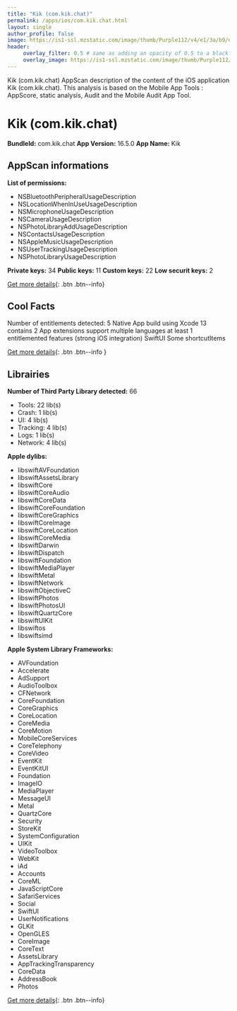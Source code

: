 ```yaml
---
title: "Kik (com.kik.chat)"
permalink: /apps/ios/com.kik.chat.html
layout: single
author_profile: false
image: https://is1-ssl.mzstatic.com/image/thumb/Purple112/v4/e1/3a/b9/e13ab998-8eb3-0160-97f2-f7967dc21000/AppIcon-0-0-1x_U007emarketing-0-0-0-7-0-0-sRGB-0-0-0-GLES2_U002c0-512MB-85-220-0-0.png/512x512bb.jpg
header: 
     overlay_filter: 0.5 # same as adding an opacity of 0.5 to a black background
     overlay_image: https://is1-ssl.mzstatic.com/image/thumb/Purple112/v4/e1/3a/b9/e13ab998-8eb3-0160-97f2-f7967dc21000/AppIcon-0-0-1x_U007emarketing-0-0-0-7-0-0-sRGB-0-0-0-GLES2_U002c0-512MB-85-220-0-0.png/512x512bb.jpg
---
```

Kik (com.kik.chat) AppScan description of the content of the iOS application Kik (com.kik.chat). This analysis is based on the Mobile App Tools : AppScore, static analysis, Audit and the Mobile Audit App Tool.

# Kik (com.kik.chat)

**BundleId:** com.kik.chat
**App Version:** 16.5.0
**App Name:** Kik


## AppScan informations 

**List of permissions:** 
- NSBluetoothPeripheralUsageDescription
- NSLocationWhenInUseUsageDescription
- NSMicrophoneUsageDescription
- NSCameraUsageDescription
- NSPhotoLibraryAddUsageDescription
- NSContactsUsageDescription
- NSAppleMusicUsageDescription
- NSUserTrackingUsageDescription
- NSPhotoLibraryUsageDescription
  
  
**Private keys:** 34
**Public keys:** 11
**Custom keys:** 22
**Low securit keys:** 2
  
[Get more details](/pricing.html){: .btn .btn--info}

## Cool Facts

Number of entitlements detected: 5
Native App
build using Xcode 13
contains 2 App extensions
support multiple languages
at least 1 entitlemented features (strong iOS integration)
SwiftUI
Some shortcutItems 
  
[Get more details](/pricing.html){: .btn .btn--info }

## Librairies 
**Number of Third Party Library detected:** 66
- Tools: 22 lib(s)
- Crash: 1 lib(s)
- UI: 4 lib(s)
- Tracking: 4 lib(s)
- Logs: 1 lib(s)
- Network: 4 lib(s)


**Apple dylibs:**
- libswiftAVFoundation
- libswiftAssetsLibrary
- libswiftCore
- libswiftCoreAudio
- libswiftCoreData
- libswiftCoreFoundation
- libswiftCoreGraphics
- libswiftCoreImage
- libswiftCoreLocation
- libswiftCoreMedia
- libswiftDarwin
- libswiftDispatch
- libswiftFoundation
- libswiftMediaPlayer
- libswiftMetal
- libswiftNetwork
- libswiftObjectiveC
- libswiftPhotos
- libswiftPhotosUI
- libswiftQuartzCore
- libswiftUIKit
- libswiftos
- libswiftsimd


**Apple System Library Frameworks:**
- AVFoundation
- Accelerate
- AdSupport
- AudioToolbox
- CFNetwork
- CoreFoundation
- CoreGraphics
- CoreLocation
- CoreMedia
- CoreMotion
- MobileCoreServices
- CoreTelephony
- CoreVideo
- EventKit
- EventKitUI
- Foundation
- ImageIO
- MediaPlayer
- MessageUI
- Metal
- QuartzCore
- Security
- StoreKit
- SystemConfiguration
- UIKit
- VideoToolbox
- WebKit
- iAd
- Accounts
- CoreML
- JavaScriptCore
- SafariServices
- Social
- SwiftUI
- UserNotifications
- GLKit
- OpenGLES
- CoreImage
- CoreText
- AssetsLibrary
- AppTrackingTransparency
- CoreData
- AddressBook
- Photos


  
[Get more details](/pricing.html){: .btn .btn--info}


